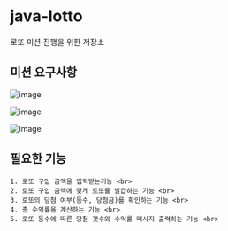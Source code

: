 # java-lotto
로또 미션 진행을 위한 저장소

## 미션 요구사항 

![image](https://user-images.githubusercontent.com/47850258/74334640-a637b000-4ddd-11ea-879f-812470f5c59f.png)

![image](https://user-images.githubusercontent.com/47850258/74334649-ab94fa80-4ddd-11ea-8414-4c89e4363d3a.png)

![image](https://user-images.githubusercontent.com/47850258/74334656-adf75480-4ddd-11ea-8384-cc40b55fcb51.png)

## 필요한 기능
```
1. 로또 구입 금액을 입력받는기능 <br>
2. 로또 구입 금액에 맞게 로또를 발급하는 기능 <br>
3. 로또의 당첨 여부(등수, 당첨금)를 확인하는 기능 <br>
4. 총 수익률을 계산하는 기능 <br>
5. 로또 등수에 따른 당첨 갯수와 수익률 메시지 출력하는 기능 <br>
```

